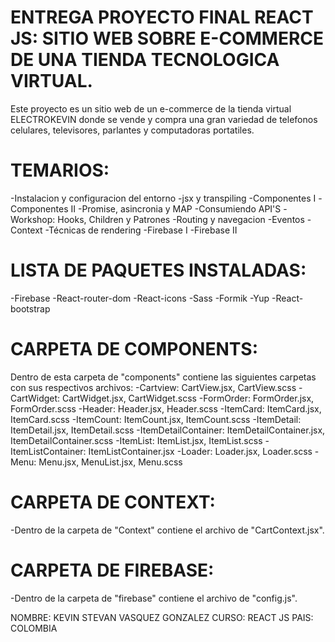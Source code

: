 # ENTREGA PROYECTO FINAL REACT JS: SITIO WEB SOBRE E-COMMERCE DE UNA TIENDA TECNOLOGICA VIRTUAL.

Este proyecto es un sitio web de un e-commerce de la tienda virtual ELECTROKEVIN donde se vende y compra una gran variedad de telefonos celulares, televisores, parlantes y computadoras portatiles.

# TEMARIOS:

-Instalacion y configuracion del entorno
-jsx y transpiling
-Componentes I
-Componentes II
-Promise, asincronia y MAP
-Consumiendo API'S
-Workshop: Hooks, Children y Patrones
-Routing y navegacion
-Eventos
-Context
-Técnicas de rendering
-Firebase I
-Firebase II

# LISTA DE PAQUETES INSTALADAS:

-Firebase
-React-router-dom
-React-icons
-Sass
-Formik
-Yup
-React-bootstrap

# CARPETA DE COMPONENTS:

Dentro de esta carpeta de "components" contiene las siguientes carpetas con sus respectivos archivos:
-Cartview: CartView.jsx, CartView.scss
-CartWidget: CartWidget.jsx, CartWidget.scss
-FormOrder: FormOrder.jsx, FormOrder.scss
-Header: Header.jsx, Header.scss
-ItemCard: ItemCard.jsx, ItemCard.scss
-ItemCount: ItemCount.jsx, ItemCount.scss
-ItemDetail: ItemDetail.jsx, ItemDetail.scss
-ItemDetailContainer: ItemDetailContainer.jsx, ItemDetailContainer.scss
-ItemList: ItemList.jsx, ItemList.scss
-ItemListContainer: ItemListContainer.jsx
-Loader: Loader.jsx, Loader.scss
-Menu: Menu.jsx, MenuList.jsx, Menu.scss

# CARPETA DE CONTEXT:

-Dentro de la carpeta de "Context" contiene el archivo de "CartContext.jsx".

# CARPETA DE FIREBASE:

-Dentro de la carpeta de "firebase" contiene el archivo de "config.js".

NOMBRE: KEVIN STEVAN VASQUEZ GONZALEZ
CURSO: REACT JS
PAIS: COLOMBIA
